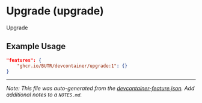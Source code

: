 
# Upgrade (upgrade)

Upgrade

## Example Usage

```json
"features": {
    "ghcr.io/BUTR/devcontainer/upgrade:1": {}
}
```





---

_Note: This file was auto-generated from the [devcontainer-feature.json](https://github.com/BUTR/devcontainer/blob/main/features/upgrade/devcontainer-feature.json).  Add additional notes to a `NOTES.md`._
